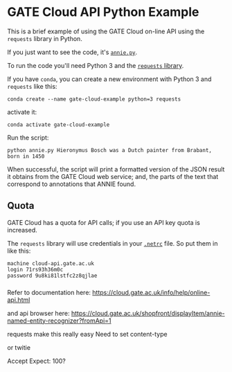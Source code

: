 # GATE Cloud API Python Example

This is a brief example of using the GATE Cloud on-line API
using the `requests` library in Python.

If you just want to see the code, it's [`annie.py`](blob/master/annie.py).

To run the code you'll need
Python 3 and the [`requests` library](https://pypi.org/project/requests/).

If you have `conda`,
you can create a new environment with Python 3 and `requests` like this:

    conda create --name gate-cloud-example python=3 requests

activate it:

    conda activate gate-cloud-example

Run the script:

    python annie.py Hieronymus Bosch was a Dutch painter from Brabant, born in 1450

When successful, the script will
print a formatted version of the JSON result it obtains from the GATE Cloud web service; and,
the parts of the text that correspond to annotations that ANNIE found.

## Quota

GATE Cloud has a quota for API calls; if you use an API key quota is increased.

The `requests` library will use credentials in your [`.netrc`](https://ec.haxx.se/usingcurl-netrc.html) file.
So put them in like this:

    machine cloud-api.gate.ac.uk
    login 71rs93h36m0c
    password 9u8ki81lstfc2z8qjlae


###

Refer to documentation here: https://cloud.gate.ac.uk/info/help/online-api.html

and api browser here:
https://cloud.gate.ac.uk/shopfront/displayItem/annie-named-entity-recognizer?fromApi=1

requests make this really easy
Need to set content-type


or twitie

Accept
Expect: 100?

